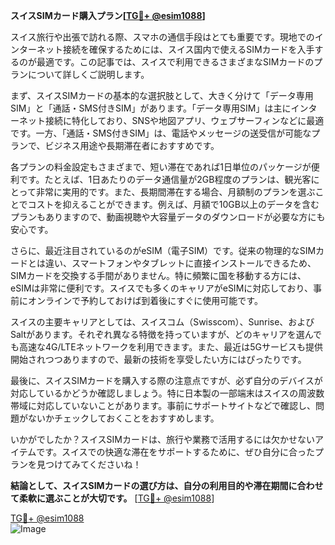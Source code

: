 **スイスSIMカード購入プラン[[TG💪+ @esim1088](https://t.me/s/esim1088)]**

スイス旅行や出張で訪れる際、スマホの通信手段はとても重要です。現地でのインターネット接続を確保するためには、スイス国内で使えるSIMカードを入手するのが最適です。この記事では、スイスで利用できるさまざまなSIMカードのプランについて詳しくご説明します。

まず、スイスSIMカードの基本的な選択肢として、大きく分けて「データ専用SIM」と「通話・SMS付きSIM」があります。「データ専用SIM」は主にインターネット接続に特化しており、SNSや地図アプリ、ウェブサーフィンなどに最適です。一方、「通話・SMS付きSIM」は、電話やメッセージの送受信が可能なプランで、ビジネス用途や長期滞在者におすすめです。

各プランの料金設定もさまざまで、短い滞在であれば1日単位のパッケージが便利です。たとえば、1日あたりのデータ通信量が2GB程度のプランは、観光客にとって非常に実用的です。また、長期間滞在する場合、月額制のプランを選ぶことでコストを抑えることができます。例えば、月額で10GB以上のデータを含むプランもありますので、動画視聴や大容量データのダウンロードが必要な方にも安心です。

さらに、最近注目されているのがeSIM（電子SIM）です。従来の物理的なSIMカードとは違い、スマートフォンやタブレットに直接インストールできるため、SIMカードを交換する手間がありません。特に頻繁に国を移動する方には、eSIMは非常に便利です。スイスでも多くのキャリアがeSIMに対応しており、事前にオンラインで予約しておけば到着後にすぐに使用可能です。

スイスの主要キャリアとしては、スイスコム（Swisscom）、Sunrise、およびSaltがあります。それぞれ異なる特徴を持っていますが、どのキャリアを選んでも高速な4G/LTEネットワークを利用できます。また、最近は5Gサービスも提供開始されつつありますので、最新の技術を享受したい方にはぴったりです。

最後に、スイスSIMカードを購入する際の注意点ですが、必ず自分のデバイスが対応しているかどうか確認しましょう。特に日本製の一部端末はスイスの周波数帯域に対応していないことがあります。事前にサポートサイトなどで確認し、問題がないかチェックしておくことをおすすめします。

いかがでしたか？スイスSIMカードは、旅行や業務で活用するには欠かせないアイテムです。スイスでの快適な滞在をサポートするために、ぜひ自分に合ったプランを見つけてみてくださいね！

**結論として、スイスSIMカードの選び方は、自分の利用目的や滞在期間に合わせて柔軟に選ぶことが大切です。** [[TG💪+ @esim1088](https://t.me/s/esim1088)]

[TG💪+ @esim1088](https://t.me/s/esim1088)  
![Image](https://i.postimg.cc/Y0z9fWf4/image.png)